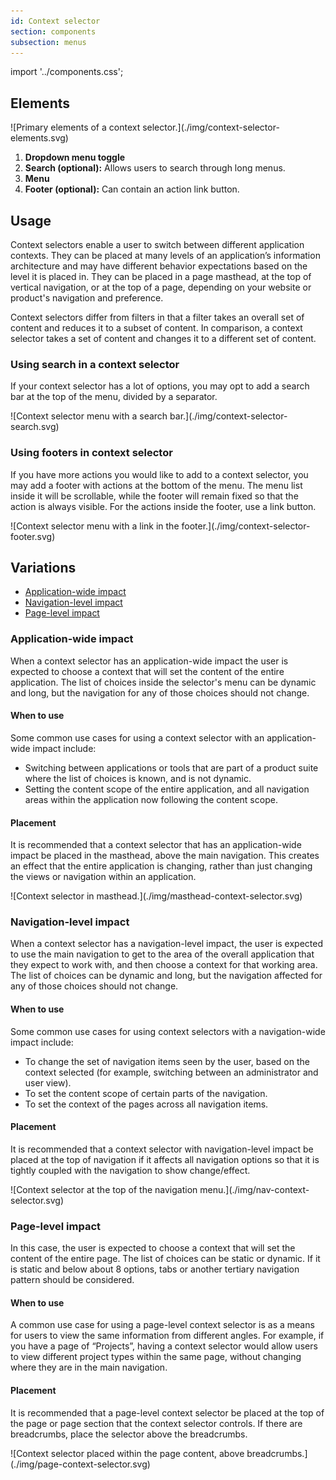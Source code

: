 ```yaml
---
id: Context selector
section: components
subsection: menus
---
```

import '../components.css';

## Elements 

<div class="ws-docs-content-img">
![Primary elements of a context selector.](./img/context-selector-elements.svg)
</div>

1. **Dropdown menu toggle**
2. **Search (optional):** Allows users to search through long menus. 
3. **Menu**
4. **Footer (optional):** Can contain an action link button.

## Usage

Context selectors enable a user to switch between different application contexts. They can be placed at many levels of an application’s information architecture and may have different behavior expectations based on the level it is placed in. They can be placed in a page masthead, at the top of vertical navigation, or at the top of a page, depending on your website or product's navigation and preference.
 
Context selectors differ from filters in that a filter takes an overall set of content and reduces it to a subset of content.  In comparison, a context selector takes a set of content and changes it to a different set of content.

### Using search in a context selector
If your context selector has a lot of options, you may opt to add a search bar at the top of the menu, divided by a separator.

<div class="ws-docs-content-img">
![Context selector menu with a search bar.](./img/context-selector-search.svg)
</div>

### Using footers in context selector
If you have more actions you would like to add to a context selector, you may add a footer with actions at the bottom of the menu. The menu list inside it will be scrollable, while the footer will remain fixed so that the action is always visible. For the actions inside the footer, use a link button.

<div class="ws-docs-content-img">
![Context selector menu with a link in the footer.](./img/context-selector-footer.svg)
</div>

## Variations
* [Application-wide impact](#application-wide-impact)
* [Navigation-level impact](#navigation-level-impact)
* [Page-level impact](#page-level-impact)

###  Application-wide impact
When a context selector has an application-wide impact the user is expected to choose a context that will set the content of the entire application. The list of choices inside the selector's menu can be dynamic and long, but the navigation for any of those choices should not change.
 
#### When to use
Some common use cases for using a context selector with an application-wide impact include:
* Switching between applications or tools that are part of a product suite where the list of choices is known, and is not dynamic.
* Setting the content scope of the entire application, and all navigation areas within the application now following the content scope.

#### Placement
It is recommended that a context selector that has an application-wide impact be placed in the masthead, above the main navigation. This creates an effect that the entire application is changing, rather than just changing the views or navigation within an application.  

<div class="ws-docs-content-img">
![Context selector in masthead.](./img/masthead-context-selector.svg)
</div>

### Navigation-level impact
When a context selector has a navigation-level impact, the user is expected to use the main navigation to get to the area of the overall application that they expect to work with, and then choose a context for that working area. The list of choices can be dynamic and long, but the navigation affected for any of those choices should not change.

#### When to use
Some common use cases for using context selectors with a navigation-wide impact include: 
* To change the set of navigation items seen by the user, based on the context selected (for example, switching between an administrator and user view).
* To set the content scope of certain parts of the navigation.
* To set the context of the pages across all navigation items.

#### Placement
It is recommended that a context selector with navigation-level impact be placed at the top of navigation if it affects all navigation options so that it is tightly coupled with the navigation to show change/effect.

<div class="ws-docs-content-img">
![Context selector at the top of the navigation menu.](./img/nav-context-selector.svg)
</div>

### Page-level impact
In this case, the user is expected to choose a context that will set the content of the entire page.  The list of choices can be static or dynamic. If it is static and below about 8 options, tabs or another tertiary navigation pattern should be considered.

#### When to use
A common use case for using a page-level context selector is as a means for users to view the same information from different angles. For example, if you have a page of “Projects”, having a context selector would allow users to view different project types within the same page, without changing where they are in the main navigation.

#### Placement
It is recommended that a page-level context selector be placed at the top of the page or page section that the context selector controls. If there are breadcrumbs, place the selector above the breadcrumbs.

<div class="ws-docs-content-img">
![Context selector placed within the page content, above breadcrumbs.](./img/page-context-selector.svg)
</div>